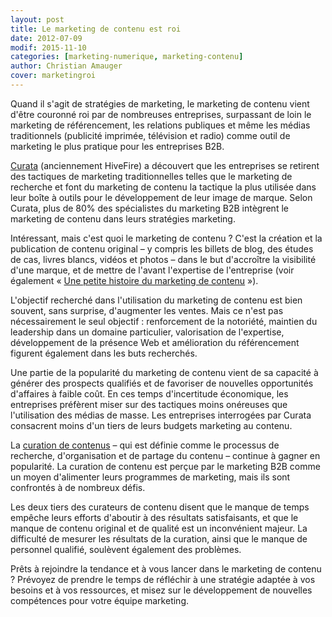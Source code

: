```yaml
---
layout: post
title: Le marketing de contenu est roi
date: 2012-07-09
modif: 2015-11-10
categories: [marketing-numerique, marketing-contenu]
author: Christian Amauger
cover: marketingroi
---
```


Quand il s'agit de stratégies de marketing, le marketing de contenu vient d'être couronné roi par de nombreuses entreprises, surpassant de loin le marketing de référencement, les relations publiques et même les médias traditionnels (publicité imprimée, télévision et radio) comme outil de marketing le plus pratique pour les entreprises B2B.

[Curata](http://www.curata.com/) (anciennement HiveFire) a découvert que les entreprises se retirent des tactiques de marketing traditionnelles telles que le marketing de recherche et font du marketing de contenu la tactique la plus utilisée dans leur boîte à outils pour le développement de leur image de marque. Selon Curata, plus de 80% des spécialistes du marketing B2B intègrent le marketing de contenu dans leurs stratégies marketing.

Intéressant, mais c'est quoi le marketing de contenu ? C'est la création et la publication de contenu original – y compris les billets de blog, des études de cas, livres blancs, vidéos et photos – dans le but d'accroître la visibilité d'une marque, et de mettre de l'avant l'expertise de l'entreprise (voir également « [Une petite histoire du marketing de contenu](une-petite-histoire-du-marketing-de-contenu.html) »).

L'objectif recherché dans l'utilisation du marketing de contenu est bien souvent, sans surprise, d'augmenter les ventes. Mais ce n'est pas nécessairement le seul objectif : renforcement de la notoriété, maintien du leadership dans un domaine particulier, valorisation de l'expertise, développement de la présence Web et amélioration du référencement figurent également dans les buts recherchés.

Une partie de la popularité du marketing de contenu vient de sa capacité à générer des prospects qualifiés et de favoriser de nouvelles opportunités d'affaires à faible coût. En ces temps d'incertitude économique, les entreprises préfèrent miser sur des tactiques moins onéreuses que l'utilisation des médias de masse. Les entreprises interrogées par Curata consacrent moins d'un tiers de leurs budgets marketing au contenu.

La [curation de contenus](la-curation-de-contenus-devient-de-plus-en-plus-populaire-en-marketing.html "La curation de contenus devient de plus en plus populaire en marketing") – qui est définie comme le processus de recherche, d'organisation et de partage du contenu – continue à gagner en popularité. La curation de contenu est perçue par le marketing B2B comme un moyen d'alimenter leurs programmes de marketing, mais ils sont confrontés à de nombreux défis.

Les deux tiers des curateurs de contenu disent que le manque de temps empêche leurs efforts d'aboutir à des résultats satisfaisants, et que le manque de contenu original et de qualité est un inconvénient majeur. La difficulté de mesurer les résultats de la curation, ainsi que le manque de personnel qualifié, soulèvent également des problèmes.

Prêts à rejoindre la tendance et à vous lancer dans le marketing de contenu ? Prévoyez de prendre le temps de réfléchir à une stratégie adaptée à vos besoins et à vos ressources, et misez sur le développement de nouvelles compétences pour votre équipe marketing.
